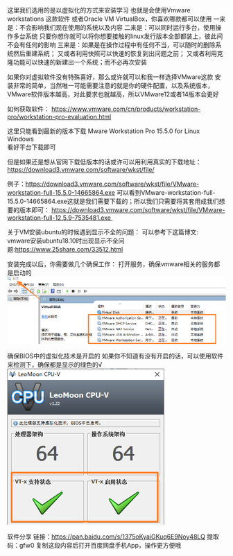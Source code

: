 这里我们选用的是以虚拟化的方式来安装学习
也就是会使用Vmware workstations 这款软件
或者Oracle VM VirtualBox，你喜欢哪款都可以使用
一来是：不会影响我们现在使用的系统以及内容
二来是：可以同时运行多台，使用操作多台系统
只要你想你就可以将你想要接触的linux发行版本全部都装上，彼此间不会有任何的影响
三来是：如果是在操作过程中有任何不当，可以随时的删除系统然后重建系统；
又或者利用快照可以快速的恢复到出问题之前；
又或者利用克隆功能可以快速的新建出一个系统；而不必再次安装

如果你对虚拟软件没有特殊喜好，那么或许就可以和我一样选择VMware这款
安装非常的简单，当然唯一可能需要注意的就是你的硬件配置，以及系统版本，VMware软件版本越高，对此要求也就越高，所以VMware12或者14版本会更好

如何获取软件：
https://www.vmware.com/cn/products/workstation-pro/workstation-pro-evaluation.html

这里只能看到最新的版本下载
Mware Workstation Pro 15.5.0 for 
	Linux		
	Windows		
看好平台下载即可

但是如果还是想从官网下载低版本的话或许可以用利用真实的下载地址：
https://download3.vmware.com/software/wkst/file/

例子：https://download3.vmware.com/software/wkst/file/VMware-workstation-full-15.5.0-14665864.exe
可以看到VMware-workstation-full-15.5.0-14665864.exe这就是我们需要下载的；所以我们只需要将其套用成我们想要的版本即可：
https://download3.vmware.com/software/wkst/file/VMware-workstation-full-12.5.9-7535481.exe 


关于VM安装ubuntu的时候遇到显示不全的问题：
可以参考下这篇博文:  
vmware安装ubuntu18.10时出现显示不全问题:https://www.25share.com/33512.html

安装完成以后，你需要做几个确保工作：
打开服务，确保vmware相关的服务都是启动的
![VMware开头的服务](https://raw.githubusercontent.com/zzzhbr/notebook-image/master/gitnote/2019/10/05/Snipaste_2019-09-30_10-48-11-1570267913879.png)

确保BIOS中的虚拟化技术是开启的
如果你不知道有没有开启的话，可以使用软件来检测下，确保都是显示的绿色的√
![绿色的√](https://raw.githubusercontent.com/zzzhbr/notebook-image/master/gitnote/2019/10/05/Snipaste_2019-10-05_17-34-07-1570268066346.png)

软件分享
链接：https://pan.baidu.com/s/1375oKyaiGKuq6E9Noy48LQ 
提取码：gfw0 
复制这段内容后打开百度网盘手机App，操作更方便哦